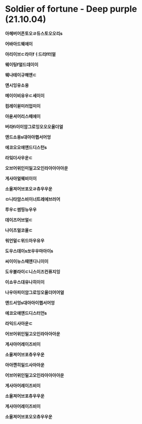 # Soldier of fortune - Deep purple (21.10.04)

**아헤버어픈토오ㄹ듀스토오오리s**

**어바아드웨에이**

**아리이브ㄷ라이fㅓ드리f터얼**

**웨이팅f얼드데이이**

**웨나테이규해앤ㄷ**

**앤시잉유소옹**

**메이이비유우ㄷ세이이**

**컴레이윋미러업미이**

**아욷셔어리스떼에이**

**버라fi이이암그로잉오오오올더얼**

**앤드소옹s대아아햅서어엉**

**에코오오애앤드디스턴s**

**라잌더사우운ㄷ**

**오브어위인미일고오인라아아아아운**

**게사아얼웨비이이**

**소올져어브포오ㄹ츄우우운**



**ㅁ니타암스비이너트레에브러어**

**루우ㄷ썸띵뉴우우**

**데이즈어브얼ㄷ**

**나이츠얼코올ㄷ**

**워언덜ㄷ위드아우유우**

**도우스데이s쏘우우마아이s**

**씨이이뉴스때앤디니이이**

**도우블라이ㄷ니스이즈컨퓨지잉**

**이쇼우스대유나히이이**

**나우아피이암그로잉오올더어어얼**

**앤드서엉s대아아이햅서어엉**

**에코오애앤드디스터언s**

**라익드사아운ㄷ**

**어브어위인밀고오인라아아아운**

**게사아어레이즈비이**

**소올져어브포츄우우운**



**아아깬히일드사아아운**

**어브어위인밀고오인라아아아아운**

**게사아어레이즈비이**

**소올져어브포츄우우운**

**게사아어레이즈비이**

**소올져어브포오오츄우우운**
